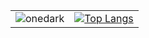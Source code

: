 | | |
| :--: | :--: |
| ![onedark] | [![Top Langs](https://github-readme-stats.vercel.app/api/top-langs/?username=jinsoft&hide=javascript,html,css,asp,Less,Classic+ASP&theme=onedark)](https://github.com/jinsoft)|


[onedark]: https://github-readme-stats.vercel.app/api?username=jinsoft&show_icons=true&cache_seconds=86400&theme=onedark&hide_title=true
